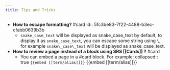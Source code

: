 ```yaml
---
title: Tips and Tricks
---
```


- **How to escape formatting?** #card
  id:: 5fc3be83-7f22-4488-b3ec-cfabb0639b3b
	- `snake_case_text` will be displayed as snake_case_text by default, to display it as `snake_case_text`, you can escape some string using `\`, for example `snake\_case\_text` will be displayed as snake\_case\_text.
- **How to review a page instead of a block using SRS [[Cards]] ?** #card
	- You can embed a page in a #card block. For example:
	  collapsed:: true
	  `{{embed [[term/alias]]}}`
	  {{embed [[term/alias]]}}